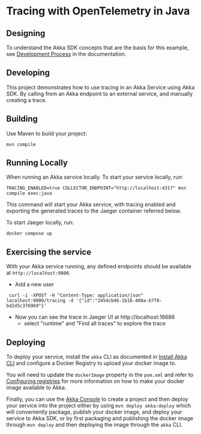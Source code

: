 # Tracing with OpenTelemetry in Java

## Designing

To understand the Akka SDK concepts that are the basis for this example, see [Development Process](https://doc.akka.io/concepts/development-process.html) in the documentation.

## Developing

This project demonstrates how to use tracing in an Akka Service using Akka SDK.
By calling from an Akka endpoint to an external service, and manually creating a trace. 


## Building

Use Maven to build your project:

```shell
mvn compile
```

## Running Locally

When running an Akka service locally.
To start your service locally, run:

```shell
TRACING_ENABLED=true COLLECTOR_ENDPOINT="http://localhost:4317" mvn compile exec:java
```

This command will start your Akka service, with tracing enabled and exporting the generated 
traces to the Jaeger container referred below.

To start Jaeger locally, run:

```shell
docker compose up
```

## Exercising the service

With your Akka service running, any defined endpoints should be available at `http://localhost:9000`.

- Add a new user

```shell
 curl -i -XPOST -H "Content-Type: application/json" localhost:9000/tracing -d '{"id":"2454cb46-1b16-408a-b7f8-bd2d5c376969"}'
```


- Now you can see the trace in Jaeger UI at http://localhost:16686
  - select "runtime" and "Find all traces" to explore the trace

## Deploying

To deploy your service, install the `akka` CLI as documented in
[Install Akka CLI](https://doc.akka.io/akka-cli/index.html)
and configure a Docker Registry to upload your docker image to.

You will need to update the `dockerImage` property in the `pom.xml` and refer to
[Configuring registries](https://doc.akka.io/operations/container-registries.html)
for more information on how to make your docker image available to Akka.

Finally, you can use the [Akka Console](https://console.kalix.io)
to create a project and then deploy your service into the project either by using `mvn deploy akka:deploy` which
will conveniently package, publish your docker image, and deploy your service to Akka SDK, or by first packaging and
publishing the docker image through `mvn deploy` and then deploying the image
through the `akka` CLI.
